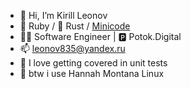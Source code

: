 - 👋 Hi, I’m Kirill Leonov
- 💎 Ruby / 🦀 Rust / [Minicode](https://github.com/leonovk/minicode)
- 👨‍💻 Software Engineer | 🅿️ Potok.Digital
- 📫 leonov835@yandex.ru
- 😬 I love getting covered in unit tests
- 🐧 btw i use Hannah Montana Linux
